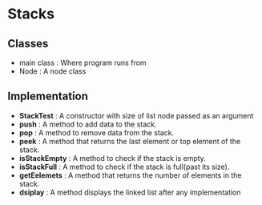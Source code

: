# Stacks

## Classes
- main class : Where program runs from 
- Node<N> : A node class

## Implementation
- **StackTest** : A constructor with size of list node passed as an argument
- **push** : A method to add data to the stack.
- **pop** : A method to remove data from the stack.
- **peek** : A method that returns the last element or top element of the stack.
- **isStackEmpty** : A method to check if the stack is empty.
- **isStackFull** : A method to check if the stack is full(past its size).
- **getEelemets** : A method that returns the number of elements in the stack.
- **dsiplay** : A method displays the linked list after any implementation